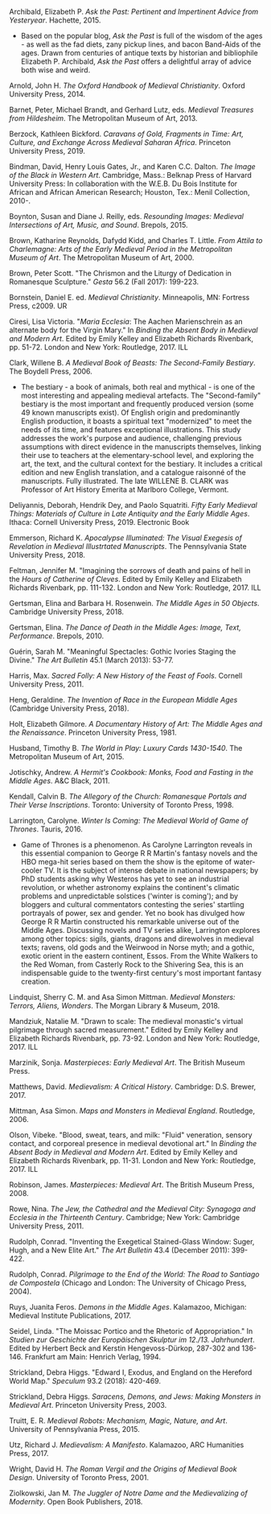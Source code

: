 Archibald, Elizabeth P. _Ask the Past: Pertinent and Impertinent Advice from Yesteryear_. Hachette, 2015.

* Based on the popular blog, _Ask the Past_ is full of the wisdom of the ages - as well as the fad diets, zany pickup lines, and bacon Band-Aids of the ages. Drawn from centuries of antique texts by historian and bibliophile Elizabeth P. Archibald, _Ask the Past_ offers a delightful array of advice both wise and weird.

Arnold, John H. _The Oxford Handbook of Medieval Christianity_. Oxford University Press, 2014.

Barnet, Peter, Michael Brandt, and Gerhard Lutz, eds. _Medieval Treasures from Hildesheim_. The Metropolitan Museum of Art, 2013.

Berzock, Kathleen Bickford. _Caravans of Gold, Fragments in Time: Art, Culture, and Exchange Across Medieval Saharan Africa_. Princeton University Press, 2019.

Bindman, David, Henry Louis Gates, Jr., and Karen C.C. Dalton. _The Image of the Black in Western Art_. Cambridge, Mass.: Belknap Press of Harvard University Press: In collaboration with the W.E.B. Du Bois Institute for African and African American Research; Houston, Tex.: Menil Collection, 2010-.

Boynton, Susan and Diane J. Reilly, eds. _Resounding Images: Medieval Intersections of Art, Music, and Sound_. Brepols, 2015.

Brown, Katharine Reynolds, Dafydd Kidd, and Charles T. Little. _From Attila to Charlemagne: Arts of the Early Medieval Period in the Metropolitan Museum of Art_. The Metropolitan Museum of Art, 2000.

Brown, Peter Scott. "The Chrismon and the Liturgy of Dedication in Romanesque Sculpture." _Gesta_ 56.2 (Fall 2017): 199-223.

Bornstein, Daniel E. ed. _Medieval Christianity_. Minneapolis, MN: Fortress Press, c2009. UR

Ciresi, Lisa Victoria. "_Maria Ecclesia_: The Aachen Marienschrein as an alternate body for the Virgin Mary." In _Binding the Absent Body in Medieval and Modern Art_. Edited by Emily Kelley and Elizabeth Richards Rivenbark, pp. 51-72. London and New York: Routledge, 2017. ILL

Clark, Willene B. _A Medieval Book of Beasts: The Second-Family Bestiary_. The Boydell Press, 2006.
* The bestiary - a book of animals, both real and mythical - is one of the most interesting and appealing medieval artefacts. The "Second-family" bestiary is the most important and frequently produced version (some 49 known manuscripts exist). Of English origin and predominantly English production, it boasts a spiritual text "modernized" to meet the needs of its time, and features exceptional illustrations. This study addresses the work's purpose and audience, challenging previous assumptions with direct evidence in the manuscripts themselves, linking their use to teachers at the elementary-school level, and exploring the art, the text, and the cultural context for the bestiary. It includes a critical edition and new English translation, and a catalogue raisonné of the manuscripts. Fully illustrated. The late WILLENE B. CLARK was Professor of Art History Emerita at Marlboro College, Vermont.

Deliyannis, Deborah, Hendrik Dey, and Paolo Squatriti. _Fifty Early Medieval Things: Materials of Culture in Late Antiquity and the Early Middle Ages_. Ithaca: Cornell University Press, 2019. Electronic Book

Emmerson, Richard K. _Apocalypse Illuminated: The Visual Exegesis of Revelation in Medieval Illustrtated Manuscripts_. The Pennsylvania State University Press, 2018.

Feltman, Jennifer M. "Imagining the sorrows of death and pains of hell in the _Hours of Catherine of Cleves_. Edited by Emily Kelley and Elizabeth Richards Rivenbark, pp. 111-132. London and New York: Routledge, 2017. ILL

Gertsman, Elina and Barbara H. Rosenwein. _The Middle Ages in 50 Objects_. Cambridge University Press, 2018.

Gertsman, Elina. _The Dance of Death in the Middle Ages: Image, Text, Performance_. Brepols, 2010.

Guérin, Sarah M. "Meaningful Spectacles: Gothic Ivories Staging the Divine." _The Art Bulletin_ 45.1 (March 2013): 53-77.

Harris, Max. _Sacred Folly: A New History of the Feast of Fools_. Cornell University Press, 2011.

Heng, Geraldine. _The Invention of Race in the European Middle Ages_ (Cambridge University Press, 2018).

Holt, Elizabeth Gilmore. _A Documentary History of Art: The Middle Ages and the Renaissance_. Princeton University Press, 1981.

Husband, Timothy B. _The World in Play: Luxury Cards 1430-1540_. The Metropolitan Museum of Art, 2015.

Jotischky, Andrew. _A Hermit's Cookbook: Monks, Food and Fasting in the Middle Ages_. A&C Black, 2011.

Kendall, Calvin B. _The Allegory of the Church: Romanesque Portals and Their Verse Inscriptions_. Toronto: University of Toronto Press, 1998.

Larrington, Carolyne. _Winter Is Coming: The Medieval World of Game of Thrones_. Tauris, 2016.
* Game of Thrones is a phenomenon. As Carolyne Larrington reveals in this essential companion to George R R Martin's fantasy novels and the HBO mega-hit series based on them the show is the epitome of water-cooler TV. It is the subject of intense debate in national newspapers; by PhD students asking why Westeros has yet to see an industrial revolution, or whether astronomy explains the continent's climatic problems and unpredictable solstices ('winter is coming'); and by bloggers and cultural commentators contesting the series' startling portrayals of power, sex and gender. Yet no book has divulged how George R R Martin constructed his remarkable universe out of the Middle Ages. Discussing novels and TV series alike, Larrington explores among other topics: sigils, giants, dragons and direwolves in medieval texts; ravens, old gods and the Weirwood in Norse myth; and a gothic, exotic orient in the eastern continent, Essos. From the White Walkers to the Red Woman, from Casterly Rock to the Shivering Sea, this is an indispensable guide to the twenty-first century's most important fantasy creation.

Lindquist, Sherry C. M. and Asa Simon Mittman. _Medieval Monsters: Terrors, Aliens, Wonders_. The Morgan Library & Museum, 2018.

Mandziuk, Natalie M. "Drawn to scale: The medieval monastic's virtual pilgrimage through sacred measurement." Edited by Emily Kelley and Elizabeth Richards Rivenbark, pp. 73-92. London and New York: Routledge, 2017. ILL

Marzinik, Sonja. _Masterpieces: Early Medieval Art_. The British Museum Press.

Matthews, David. _Medievalism: A Critical History_. Cambridge: D.S. Brewer, 2017.

Mittman, Asa Simon. _Maps and Monsters in Medieval England_. Routledge, 2006.

Olson, Vibeke. "Blood, sweat, tears, and milk: "Fluid" veneration, sensory contact, and corporeal presence in medieval devotional art." In _Binding the Absent Body in Medieval and Modern Art_. Edited by Emily Kelley and Elizabeth Richards Rivenbark, pp. 11-31. London and New York: Routledge, 2017. ILL

Robinson, James. _Masterpieces: Medieval Art_. The British Museum Press, 2008.

Rowe, Nina. _The Jew, the Cathedral and the Medieval City: Synagoga and Ecclesia in the Thirteenth Century_. Cambridge; New York: Cambridge University Press, 2011.

Rudolph, Conrad. "Inventing the Exegetical Stained-Glass Window: Suger, Hugh, and a New Elite Art." _The Art Bulletin_ 43.4 (December 2011): 399-422.

Rudolph, Conrad. _Pilgrimage to the End of the World: The Road to Santiago de Compostela_ (Chicago and London: The University of Chicago Press, 2004).

Ruys, Juanita Feros. _Demons in the Middle Ages_. Kalamazoo, Michigan: Medieval Institute Publications, 2017.

Seidel, Linda. "The Moissac Portico and the Rhetoric of Appropriation." In _Studien zur Geschichte der Europäischen Skulptur im 12./13. Jahrhundert_. Edited by Herbert Beck and Kerstin Hengevoss-Dürkop, 287-302 and 136-146. Frankfurt am Main: Henrich Verlag, 1994.

Strickland, Debra Higgs. "Edward I, Exodus, and England on the Hereford World Map." _Speculum_ 93.2 (2018): 420-469.

Strickland, Debra Higgs. _Saracens, Demons, and Jews: Making Monsters in Medieval Art_. Princeton University Press, 2003.

Truitt, E. R. _Medieval Robots: Mechanism, Magic, Nature, and Art_. University of Pennsylvania Press, 2015.

Utz, Richard J. _Medievalism: A Manifesto_. Kalamazoo, ARC Humanities Press, 2017.

Wright, David H. _The Roman Vergil and the Origins of Medieval Book Design_. University of Toronto Press, 2001.

Ziolkowski, Jan M. _The Juggler of Notre Dame and the Medievalizing of Modernity_. Open Book Publishers, 2018.
